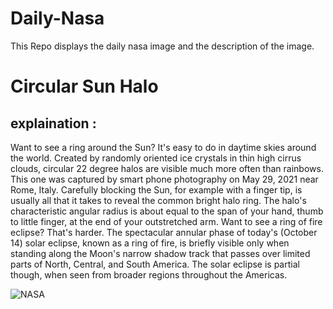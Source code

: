 # Daily-Nasa

This Repo displays the daily nasa image and the description of the image.

<!--NASA-->
# Circular Sun Halo
## explaination :

Want to see a ring around the Sun? It's easy to do in daytime skies around the world. Created by randomly oriented ice crystals in thin high cirrus clouds, circular 22 degree halos are visible much more often than rainbows. This one was captured by smart phone photography on May 29, 2021 near Rome, Italy. Carefully blocking the Sun, for example with a finger tip, is usually all that it takes to reveal the common bright halo ring. The halo's characteristic angular radius is about equal to the span of your hand, thumb to little finger, at the end of your outstretched arm.  Want to see a ring of fire eclipse? That's harder. The spectacular annular phase of today's (October 14) solar eclipse, known as a ring of fire, is briefly visible only when standing along the Moon's narrow shadow track that passes over limited parts of North, Central, and South America. The solar eclipse is partial though, when seen from broader regions throughout the Americas.

![NASA](https://apod.nasa.gov/apod/image/2310/Vincenzo_Mirabella_20210529_134459_1024px.jpg)
<!--/NASA-->